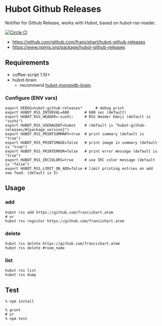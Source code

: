 Hubot Github Releases
================
Notifier for Github Release, works with Hubot, based on hubot-rss-reader.

[![Circle CI](https://circleci.com/gh/francishart/hubot-github-releases.svg?style=svg)](https://circleci.com/gh/francishart/hubot-github-releases)

- https://github.com/github.com/francishart/hubot-github-releases
- https://www.npmjs.org/package/hubot-github-releases

<!-- ![screen shot](http://gyazo.com/234dfb14d76bb3de9efd88bfe8dc6522.png) -->

Requirements
------------

- coffee-script 1.10+
- hubot-brain
  - recommend [hubot-mongodb-brain](http://npmjs.com/package/hubot-mongodb-brain).

<!-- Install
-------

    % npm install hubot-github-releases -save
    % npm install coffee-script@">=1.10.0" -save

### edit `external-script.json` -->
<!-- 
```json
["hubot-github-releases"]
``` -->

### Configure (ENV vars)

    export DEBUG=hubot-github-releases*      # debug print
    export HUBOT_RSS_INTERVAL=600       # 600 sec (default)
    export HUBOT_RSS_HEADER=:sushi:     # RSS Header Emoji (default is "sushi")
    export HUBOT_RSS_USERAGENT=hubot    # (default is "hubot-github-releases/#{package_version}")
    export HUBOT_RSS_PRINTSUMMARY=true  # print summary (default is "true")
    export HUBOT_RSS_PRINTIMAGE=false   # print image in summary (default is "true")
    export HUBOT_RSS_PRINTERROR=false   # print error message (default is "true")
    export HUBOT_RSS_IRCCOLORS=true     # use IRC color message (default is "false")
    export HUBOT_RSS_LIMIT_ON_ADD=false # limit printing entries on add new feed. (default is 5)

Usage
-----

### add

    hubot rss add https://github.com/francishart.atom
    # or
    hubot rss register https://github.com/francishart.atom


### delete

    hubot rss delete https://github.com/francishart.atom
    hubot rss delete #room_name

### list

    hubot rss list
    hubot rss dump


Test
----

    % npm install

    % grunt
    # or
    % npm test
